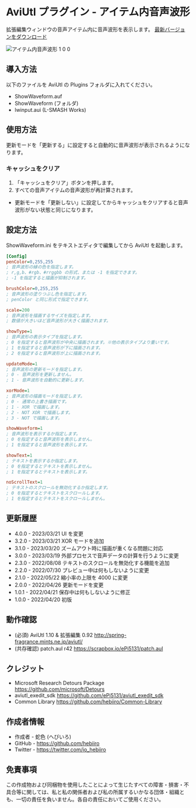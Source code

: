 ﻿# AviUtl プラグイン - アイテム内音声波形

拡張編集ウィンドウの音声アイテム内に音声波形を表示します。
[最新バージョンをダウンロード](../../releases/latest/)

![アイテム内音声波形 1 0 0](https://user-images.githubusercontent.com/96464759/164222503-7f0e446a-5a7e-42b1-b052-0a500594eee5.png)

## 導入方法

以下のファイルを AviUtl の Plugins フォルダに入れてください。
* ShowWaveform.auf
* ShowWaveform (フォルダ)
* lwinput.aui (L-SMASH Works)

## 使用方法

更新モードを「更新する」に設定すると自動的に音声波形が表示されるようになります。

### キャッシュをクリア

1. 「キャッシュをクリア」ボタンを押します。
2. すべての音声アイテムの音声波形が再計算されます。

* 更新モードを「更新しない」に設定してからキャッシュをクリアすると音声波形がない状態と同じになります。

## 設定方法

ShowWaveform.ini をテキストエディタで編集してから AviUtl を起動します。

```ini
[Config]
penColor=0,255,255
; 音声波形の縁の色を指定します。
; r,g,b、#rgb、#rrggbb の形式、または -1 を指定できます。
; -1 を指定すると描画が抑制されます。

brushColor=0,255,255
; 音声波形の塗りつぶし色を指定します。
; penColor と同じ形式で指定できます。

scale=200
; 音声波形を描画するサイズを指定します。
; 数値が大きいほど音声波形が大きく描画されます。

showType=1
; 音声波形の表示タイプを指定します。
; 0 を指定すると音声波形が中央に描画されます。※他の表示タイプより重いです。
; 1 を指定すると音声波形が下に描画されます。
; 2 を指定すると音声波形が上に描画されます。

updateMode=1
; 音声波形の更新モードを指定します。
; 0 - 音声波形を更新しません。
; 1 - 音声波形を自動的に更新します。

xorMode=1
; 音声波形の描画モードを指定します。
; 0 - 通常の上書き描画です。
; 1 - XOR で描画します。
; 2 - NOT XOR で描画します。
; 3 - NOT で描画します。

showWaveform=1
; 音声波形を表示するか指定します。
; 0 を指定すると音声波形を表示しません。
; 1 を指定すると音声波形を表示します。

showText=1
; テキストを表示するか指定します。
; 0 を指定するとテキストを表示しません。
; 1 を指定するとテキストを表示します。

noScrollText=1
; テキストのスクロールを無効化するか指定します。
; 0 を指定するとテキストをスクロールします。
; 1 を指定するとテキストをスクロールしません。
```

## 更新履歴

* 4.0.0 - 2023/03/21 UI を変更
* 3.2.0 - 2023/03/21 XOR モードを追加
* 3.1.0 - 2023/03/20 ズームアウト時に描画が重くなる問題に対応
* 3.0.0 - 2023/03/19 外部プロセスで音声データの計算を行うように変更
* 2.3.0 - 2022/08/08 テキストのスクロールを無効化する機能を追加
* 2.2.0 - 2022/07/30 プレビュー中は何もしないように変更
* 2.1.0 - 2022/05/22 縮小率の上限を 4000 に変更
* 2.0.0 - 2022/04/26 更新モードを変更
* 1.0.1 - 2022/04/21 保存中は何もしないように修正
* 1.0.0 - 2022/04/20 初版

## 動作確認

* (必須) AviUtl 1.10 & 拡張編集 0.92 http://spring-fragrance.mints.ne.jp/aviutl/
* (共存確認) patch.aul r42 https://scrapbox.io/ePi5131/patch.aul

## クレジット

* Microsoft Research Detours Package https://github.com/microsoft/Detours
* aviutl_exedit_sdk https://github.com/ePi5131/aviutl_exedit_sdk
* Common Library https://github.com/hebiiro/Common-Library

## 作成者情報
 
* 作成者 - 蛇色 (へびいろ)
* GitHub - https://github.com/hebiiro
* Twitter - https://twitter.com/io_hebiiro

## 免責事項

この作成物および同梱物を使用したことによって生じたすべての障害・損害・不具合等に関しては、私と私の関係者および私の所属するいかなる団体・組織とも、一切の責任を負いません。各自の責任においてご使用ください。
